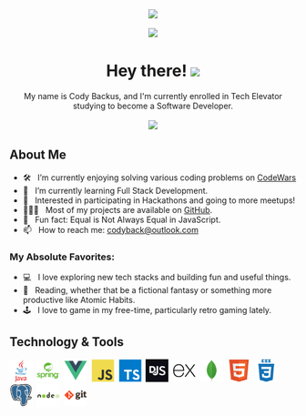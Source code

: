 <div id="header" align="center">
  <img src="https://media.giphy.com/media/jdPMeyv9rn0hZHh8n9/giphy.gif" width="100"/>
  <p>
    <a href="https://linkedin.com/in/cody-backus" target="_blank">
    <img src="https://img.shields.io/badge/LinkedIn-0077B5?style=for-the-badge&logo=linkedin&logoColor=white" height="22">
    </a>
  </p>
</div>

<h1 align="center">
  Hey there!
  <img src="https://media.giphy.com/media/hvRJCLFzcasrR4ia7z/giphy.gif" width="30px"/>
</h1>

<div align="center">
My name is Cody Backus, and I'm currently enrolled in Tech Elevator studying to become a Software Developer.<br /> &nbsp; <br />
  <img src="https://media.giphy.com/media/qgQUggAC3Pfv687qPC/giphy.gif" width="500px">
</div>

## About Me

- 🛠 &nbsp; I’m currently enjoying solving various coding problems on [CodeWars](https://www.codewars.com)
- 🚀 &nbsp; I’m currently learning Full Stack Development.
- 🍕 &nbsp; Interested in participating in Hackathons and going to more meetups!
- 👨🏻‍💻 &nbsp; Most of my projects are available on [GitHub](https://github.com/codyback).
- 👾 &nbsp; Fun fact: Equal is Not Always Equal in JavaScript.
- 📫 &nbsp; How to reach me: codyback@outlook.com

### My Absolute Favorites:

- 💻 &nbsp; I love exploring new tech stacks and building fun and useful things.
- 📰 &nbsp; Reading, whether that be a fictional fantasy or something more productive like Atomic Habits.
- 🕹 &nbsp; I love to game in my free-time, particularly retro gaming lately.

## Technology & Tools

<div>
  <img src="https://github.com/devicons/devicon/blob/master/icons/java/java-original-wordmark.svg" title="Java" alt="Java" width="40" height="40"/>&nbsp;
  <img src="https://github.com/devicons/devicon/blob/master/icons/spring/spring-original-wordmark.svg" title="Spring" alt="Spring" width="40" height="40"/>&nbsp;
  <img src="https://github.com/devicons/devicon/blob/master/icons/vuejs/vuejs-original.svg" title="Vue" alt="Vue" width="40" height="40"/>&nbsp;
  <img src="https://github.com/devicons/devicon/blob/master/icons/javascript/javascript-original.svg" title="JavaScript" alt="JavaScript" width="40" height="40"/>&nbsp;
  <img src="https://github.com/devicons/devicon/blob/master/icons/typescript/typescript-original.svg" title="TypeScript" alt="TypeScript" width="40" height="40"/>&nbsp;
  <img src="https://github.com/devicons/devicon/blob/master/icons/discordjs/discordjs-original.svg" title="DiscordJS" alt="DiscordJS" width="40" height="40"/>&nbsp;
  <img src="https://github.com/devicons/devicon/blob/master/icons/express/express-original.svg" title="Express" alt="Express" width="40" height="40"/>&nbsp;
  <img src="https://github.com/devicons/devicon/blob/master/icons/mongodb/mongodb-original.svg" title="MongoDB" alt="MongoDB " width="40" height="40"/>&nbsp;
  <img src="https://github.com/devicons/devicon/blob/master/icons/html5/html5-original.svg" title="HTML5" alt="HTML" width="40" height="40"/>&nbsp;
  <img src="https://github.com/devicons/devicon/blob/master/icons/css3/css3-plain-wordmark.svg"  title="CSS3" alt="CSS" width="40" height="40"/>&nbsp;
  <img src="https://github.com/devicons/devicon/blob/master/icons/postgresql/postgresql-original.svg" title="PostgreSQL"  alt="PostgreSQL" width="40" height="40"/>&nbsp;
  <img src="https://github.com/devicons/devicon/blob/master/icons/nodejs/nodejs-original-wordmark.svg" title="NodeJS" alt="NodeJS" width="40" height="40"/>&nbsp;
  <img src="https://github.com/devicons/devicon/blob/master/icons/git/git-original-wordmark.svg" title="Git" **alt="Git" width="40" height="40"/>
</div>
